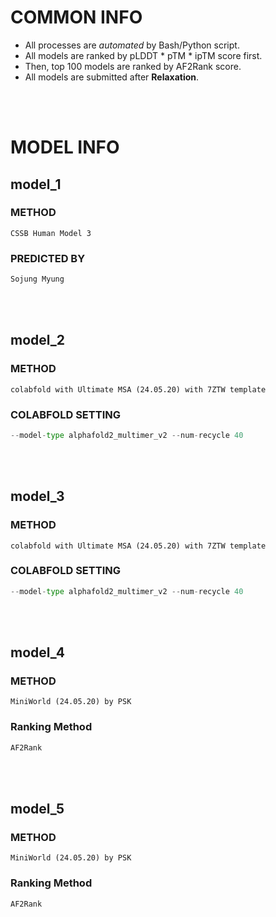 # COMMON INFO
* All processes are *automated* by Bash/Python script.
* All models are ranked by pLDDT * pTM * ipTM score first.
* Then, top 100 models are ranked by AF2Rank score.
* All models are submitted after **Relaxation**.
<br/>
<br/>

# MODEL INFO
## model_1
### METHOD
    CSSB Human Model 3
### PREDICTED BY
```python
Sojung Myung
```
<br/>
<br/>

## model_2
### METHOD
    colabfold with Ultimate MSA (24.05.20) with 7ZTW template
### COLABFOLD SETTING
```python
--model-type alphafold2_multimer_v2 --num-recycle 40
```
<br/>
<br/>

## model_3
### METHOD
    colabfold with Ultimate MSA (24.05.20) with 7ZTW template
### COLABFOLD SETTING
```python
--model-type alphafold2_multimer_v2 --num-recycle 40
```
<br/>
<br/>

## model_4
### METHOD
    MiniWorld (24.05.20) by PSK
### Ranking Method
```python
AF2Rank
```
<br/>
<br/>

## model_5
### METHOD
    MiniWorld (24.05.20) by PSK
### Ranking Method
```python
AF2Rank
```
<br/>
<br/>
    